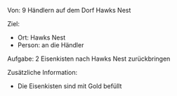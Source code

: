 Von:
9 Händlern auf dem Dorf Hawks Nest

Ziel:
- Ort: Hawks Nest
- Person: an die Händler

Aufgabe:
2 Eisenkisten nach Hawks Nest zurückbringen

Zusätzliche Information:
- Die Eisenkisten sind mit Gold befüllt
